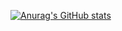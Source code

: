 [![Anurag's GitHub stats](https://github-readme-stats.vercel.app/api?username=253ping)](https://github.com/anuraghazra/github-readme-stats)

